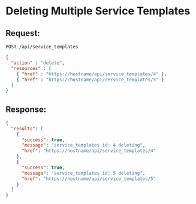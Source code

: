 # Deleting Multiple Service Templates

## Request:

    POST /api/service_templates

``` json
{
  "action" : "delete",
  "resources" : [
    { "href" : "https://hostname/api/service_templates/4" },
    { "href" : "https://hostname/api/service_templates/5" }
  ]
}
```

## Response:

``` json
{
  "results": [
    {
      "success": true,
      "message": "service_templates id: 4 deleting",
      "href": "https://hostname/api/service_templates/4"
    },
    {
      "success": true,
      "message": "service_templates id: 5 deleting",
      "href": "https://hostname/api/service_templates/5"
    }
  ]
}
```
